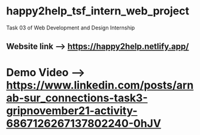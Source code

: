 # happy2help_tsf_intern_web_project
Task 03 of Web Development and Design Internship

## Website link --> https://happy2help.netlify.app/

# Demo Video --> https://www.linkedin.com/posts/arnab-sur_connections-task3-gripnovember21-activity-6867126267137802240-0hJV
